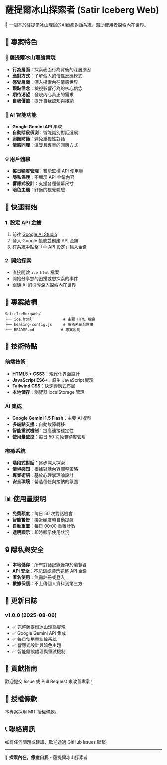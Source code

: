# 薩提爾冰山探索者 (Satir Iceberg Web)

🧠 一個基於薩提爾冰山理論的AI療癒對話系統，幫助使用者探索內在世界。

## 🌟 專案特色

### 🔬 薩提爾冰山理論實現
- **行為層面**：探索表面行為背後的深層原因
- **應對方式**：了解個人的慣性反應模式
- **感受層面**：深入探索內在情感世界
- **觀點信念**：檢視影響行為的核心信念
- **期待渴望**：發現內心真正的需求
- **自我價值**：提升自我認知與接納

### 🤖 AI 智能功能
- **Google Gemini API** 集成
- **自動階段偵測**：智能識別對話進展
- **迴圈防護**：避免重複性對話
- **情感同理**：溫暖且專業的回應方式

### 💡 用戶體驗
- **每日額度管理**：智能監控 API 使用量
- **隱私保護**：不顯示 API 金鑰內容
- **響應式設計**：支援各種螢幕尺寸
- **暗色主題**：舒適的視覺體驗

## 🚀 快速開始

### 1. 設定 API 金鑰
1. 前往 [Google AI Studio](https://aistudio.google.com/app/apikey)
2. 登入 Google 帳號並創建 API 金鑰
3. 在系統中點擊「⚙️ API 設定」輸入金鑰

### 2. 開始探索
- 直接開啟 `ice.html` 檔案
- 開始分享您的困擾或想探索的事件
- 跟隨 AI 的引導深入探索內在世界

## 📁 專案結構

```
SatirIceBergWeb/
├── ice.html              # 主要 HTML 檔案
├── healing-config.js     # 療癒系統配置檔
└── README.md            # 專案說明
```

## 🔧 技術特點

### 前端技術
- **HTML5 + CSS3**：現代化界面設計
- **JavaScript ES6+**：原生 JavaScript 實現
- **Tailwind CSS**：快速響應式布局
- **本地儲存**：瀏覽器 localStorage 管理

### AI 集成
- **Google Gemini 1.5 Flash**：主要 AI 模型
- **多端點支援**：自動故障轉移
- **智能重試機制**：提高連接穩定性
- **使用量監控**：每日 50 次免費額度管理

### 療癒系統
- **階段式對話**：逐步深入探索
- **情境感知**：根據對話內容調整策略
- **專業術語**：基於心理學理論設計
- **安全環境**：營造信任與接納的氛圍

## 📊 使用量說明

- **免費額度**：每日 50 次對話機會
- **智能警告**：接近額度時自動提醒
- **自動重置**：每日 00:00 重置計數
- **透明顯示**：即時顯示使用狀況

## 🔒 隱私與安全

- **本地儲存**：所有對話記錄僅存於瀏覽器
- **API 安全**：不記錄或顯示完整 API 金鑰
- **匿名使用**：無需註冊或登入
- **數據保護**：不上傳個人資料到第三方

## 📝 更新日誌

### v1.0.0 (2025-08-06)
- ✅ 完整薩提爾冰山理論實現
- ✅ Google Gemini API 集成
- ✅ 每日使用量監控系統
- ✅ 響應式設計與暗色主題
- ✅ 智能錯誤處理與重試機制

## 🤝 貢獻指南

歡迎提交 Issue 或 Pull Request 來改善專案！

## 📄 授權條款

本專案採用 MIT 授權條款。

## 📞 聯絡資訊

如有任何問題或建議，歡迎透過 GitHub Issues 聯繫。

---

💫 **探索內在，療癒自我** - 薩提爾冰山探索者
